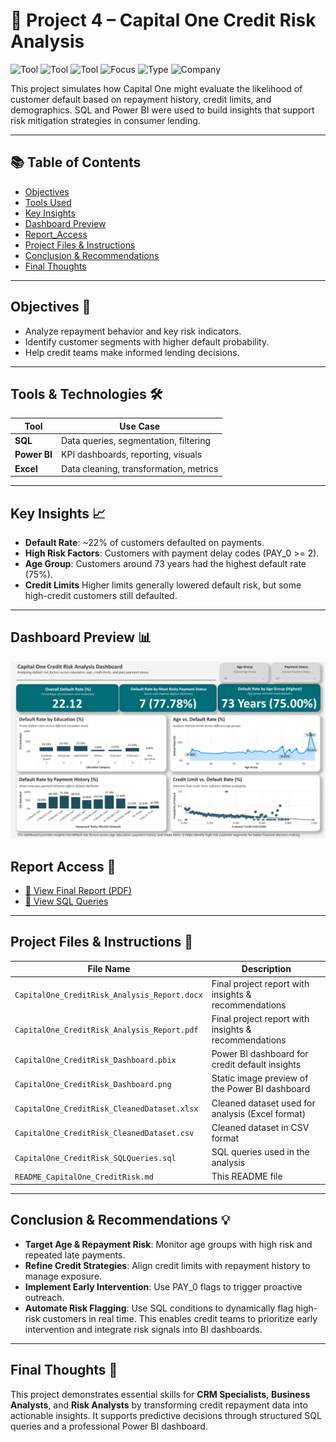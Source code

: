 # 📌 Project 4 – Capital One Credit Risk Analysis

![Tool](https://img.shields.io/badge/Tool-SQL-blue) 
![Tool](https://img.shields.io/badge/Tool-Power_BI-yellow) 
![Tool](https://img.shields.io/badge/Tool-Excel-green) 
![Focus](https://img.shields.io/badge/Focus-Risk_Analysis-red) 
![Type](https://img.shields.io/badge/Type-Simulation-lightgrey) 
![Company](https://img.shields.io/badge/Company-Capital_One-black)

This project simulates how Capital One might evaluate the likelihood of customer default based on repayment history, credit limits, and demographics. SQL and Power BI were used to build insights that support risk mitigation strategies in consumer lending.

---

## 📚 Table of Contents
- [Objectives](#objectives-)
- [Tools Used](#tools-used-)
- [Key Insights](#key-insights-)
- [Dashboard Preview](#dashboard-preview-)
- [Report_Access](#report-access-)
- [Project Files & Instructions](#project-files--instructions-)
- [Conclusion & Recommendations](#conclusion--recommendations-)
- [Final Thoughts](#final-thoughts-)

---

## Objectives 🎯
- Analyze repayment behavior and key risk indicators.
- Identify customer segments with higher default probability.
- Help credit teams make informed lending decisions.

---

## Tools & Technologies 🛠️
| Tool        | Use Case                                      |
|-------------|-----------------------------------------------|
| **SQL**     | Data queries, segmentation, filtering         |
| **Power BI**| KPI dashboards, reporting, visuals            |
| **Excel**   | Data cleaning, transformation, metrics        |

---

## Key Insights 📈
- **Default Rate**: ~22% of customers defaulted on payments.
- **High Risk Factors**: Customers with payment delay codes (PAY_0 >= 2).
- **Age Group**: Customers around 73 years had the highest default rate (75%).
- **Credit Limits** Higher limits generally lowered default risk, but some high-credit customers still defaulted.

---

## Dashboard Preview 📊

![Dashboard Screenshot](./CapitalOne_CreditRisk_Dashboard.png)

## Report Access 📄
- [📄 View Final Report (PDF)](./CapitalOne_CreditRisk_Analysis_Report.pdf)
- [📄 View SQL Queries](./CapitalOne_CreditRisk_SQLQueries.sql)

---

## Project Files & Instructions 📂

| File Name                                          | Description                                                            |
|----------------------------------------------------|------------------------------------------------------------------------|
| `CapitalOne_CreditRisk_Analysis_Report.docx`       | Final project report with insights & recommendations                   |
| `CapitalOne_CreditRisk_Analysis_Report.pdf`        | Final project report with insights & recommendations                   |
| `CapitalOne_CreditRisk_Dashboard.pbix`             | Power BI dashboard for credit default insights                         |
| `CapitalOne_CreditRisk_Dashboard.png`              | Static image preview of the Power BI dashboard                         |
| `CapitalOne_CreditRisk_CleanedDataset.xlsx`        | Cleaned dataset used for analysis (Excel format)                       |
| `CapitalOne_CreditRisk_CleanedDataset.csv`         | Cleaned dataset in CSV format                                          |
| `CapitalOne_CreditRisk_SQLQueries.sql`             | SQL queries used in the analysis                                       |
| `README_CapitalOne_CreditRisk.md`                  | This README file                                                       |

---

## Conclusion & Recommendations 💡
- **Target Age & Repayment Risk**: Monitor age groups with high risk and repeated late payments.
- **Refine Credit Strategies**: Align credit limits with repayment history to manage exposure.
- **Implement Early Intervention**: Use PAY_0 flags to trigger proactive outreach.
- **Automate Risk Flagging**: Use SQL conditions to dynamically flag high-risk customers in real time. This enables credit teams to prioritize early intervention and integrate risk signals into BI dashboards.

---

## Final Thoughts 📝
This project demonstrates essential skills for **CRM Specialists**, **Business Analysts**, and **Risk Analysts** by transforming credit repayment data into actionable insights. It supports predictive decisions through structured SQL queries and a professional Power BI dashboard.
